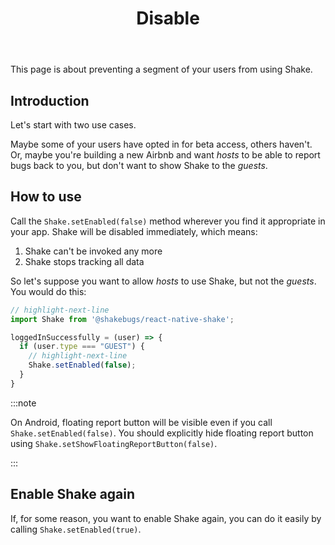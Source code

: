﻿---
id: disable
title: Disable
---
This page is about preventing a segment of your users from using Shake.

## Introduction
Let's start with two use cases.

Maybe some of your users have opted in for beta access, others haven't.
Or, maybe you're building a new Airbnb and want *hosts* to be able to report bugs back to you, but don't want to show Shake to the *guests*.

## How to use
Call the `Shake.setEnabled(false)` method wherever you find it appropriate in your app.
Shake will be disabled immediately, which means:

1. Shake can't be invoked any more
1. Shake stops tracking all data

So let's suppose you want to allow *hosts* to use Shake, but not the *guests*. 
You would do this:

```javascript title="App.js"
// highlight-next-line
import Shake from '@shakebugs/react-native-shake';

loggedInSuccessfully = (user) => {
  if (user.type === "GUEST") {
    // highlight-next-line
    Shake.setEnabled(false);
  }
}
```

:::note

On Android, floating report button will be visible even if you call `Shake.setEnabled(false)`.
You should explicitly hide floating report button using `Shake.setShowFloatingReportButton(false)`.

:::

## Enable Shake again
If, for some reason, you want to enable Shake again, you can do it easily by calling `Shake.setEnabled(true)`.
